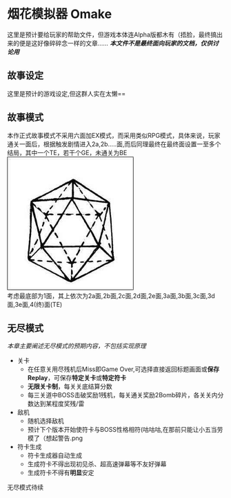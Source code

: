 # 烟花模拟器 Omake
这里是预计要给玩家的帮助文件，但游戏本体连Alpha版都木有（捂脸，最终搞出来的便是这好像碎碎念一样的文章……
***本文件不是最终面向玩家的文档，仅供讨论用***

## 故事设定
这里是预计的游戏设定,但这群人实在太懒==  

## 故事模式
本作正式故事模式不采用六面加EX模式，而采用类似RPG模式，具体来说，玩家通关一面后，根据触发剧情进入2a,2b.....面,而后同理最终在最终面设置一至多个结局，其中一个TE，若干个GE，未通关为BE  
![应该能用吧](./img/img1.jpeg)  
考虑最底部为1面，其上依次为2a面,2b面,2c面,2d面,2e面,3a面,3b面,3c面,3d面,3e面,4(终)面(TE)

## 无尽模式

*本章主要阐述无尽模式的预期内容，不包括实现原理*

- 关卡  
    + 在任意关用尽残机后Miss即Game Over,可选择直接返回标题画面或**保存Replay**，可保存**特定关卡**或**特定符卡**
    + **无限关卡制**，每关关底结算分数
    + 每三关道中BOSS击破奖励1残机，每关通关奖励2Bomb碎片，各关关内分数达到某程度奖残/雷
- 敌机
    + 随机选择敌机
    + 预计下个版本开始使符卡与BOSS性格相符(咕咕咕,在那前只能让小五当劳模了（想起警告.png
- 符卡生成
    + 符卡生成器自动生成
    + 生成符卡不得出现初见杀、超高速弹幕等不友好弹幕
    + 生成符卡不得有**明显**安定

无尽模式待续
